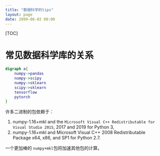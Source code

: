 ```yaml
---
title: "数据科学的tips"
layout: page
date: 2099-06-02 00:00
---
```

[TOC]

# 常见数据科学库的关系

```dot
digraph a{
    numpy->pandas
    numpy->scipy
    numpy->sklearn
    scipy->sklearn
    tensorflow
    pytorch
}
```
许多二进制的包依赖于：
1. numpy-1.16+mkl and the `Microsoft Visual C++ Redistributable for Visual Studio 2015`, 2017 and 2019 for Python 3, 
2. numpy-1.16+mkl and  Microsoft Visual C++ 2008 Redistributable Package x64, x86, and SP1 for Python 2.7.

一个更加棒的 `numpy+mkl`包将加速其他包的计算。
